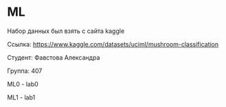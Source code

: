 # ML

Набор данных был взять с сайта kaggle

Ссылка: https://www.kaggle.com/datasets/uciml/mushroom-classification

Студент: Фавстова Александра

Группа: 407

ML0 - lab0

ML1 - lab1
